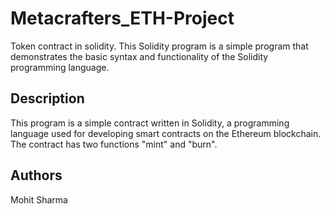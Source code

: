 # Metacrafters_ETH-Project
Token contract in solidity. This Solidity program is a simple program that demonstrates the basic syntax and functionality of the Solidity programming language.

## Description

This program is a simple contract written in Solidity, a programming language used for developing smart contracts on the Ethereum blockchain. The contract has two functions "mint" and "burn".

## Authors

Mohit Sharma
